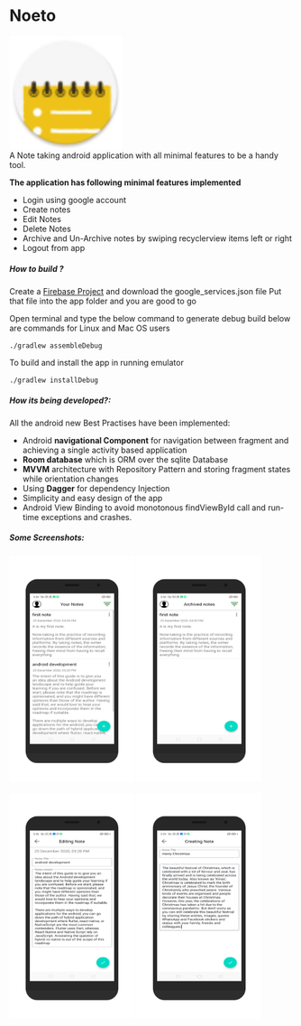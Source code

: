 # Noeto

<img src="/screenshots/icon.png" height="200px"/> <br>
A Note taking android application with all minimal features to be a handy tool.

**The application has following minimal features implemented**

- Login using google account
- Create notes
- Edit Notes
- Delete Notes
- Archive and Un-Archive notes by swiping recyclerview items left or right
- Logout from app


##### How to build ?
Create a [Firebase Project](https://firebase.google.com/docs/android/setup) and download the google_services.json file Put that file into the app folder and you are good to go

Open terminal and type the below command to generate debug build below are commands for Linux and Mac OS users
```
./gradlew assembleDebug
```

To build and install the app in running emulator
```
./gradlew installDebug
```

##### How its being developed?:

All the android new Best Practises have been implemented:
- Android **navigational Component** for navigation between fragment and achieving a single activity based application
- **Room database** which is ORM over the sqlite Database
- **MVVM** architecture with Repository Pattern and storing fragment states while orientation changes
- Using **Dagger** for dependency Injection
- Simplicity and easy design of the app
- Android View Binding to avoid monotonous findViewById call and run-time exceptions and crashes.


##### Some Screenshots:

<div style="display:flex | space-evenly;" >
    <img src="/screenshots/1.png" height="400px" />
    <img src="/screenshots/2.png" height="400px" />
</div>
<div>
<br>
<div style="display:flex | space-evenly;" >
    <img src="/screenshots/3.png" height="400px" />
    <img src="/screenshots/4.png" height="400px" />
</div>

